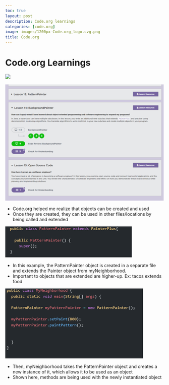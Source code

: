 ```yaml
---
toc: true
layout: post
description: Code.org learnings
categories: [code.org]
image: images/1200px-Code.org_logo.svg.png
title: Code.org
---
```

# Code.org Learnings

![]({{site.baseurl}}/images/codeorg.png)

![Code.org](/images/codeorg.PNG)

- Code.org helped me realize that objects can be created and used
- Once they are created, they can be used in other files/locations by being called and extended

![Code.org](/images/lf.PNG "Code.org PatternPainter")

- In this example, the PatternPainter object is created in a separate file and extends the Painter object from myNeighborhood.
- Important to objects that are extended are higher-up. Ex: tacos extends food

![Code.org](/images/neighborhood.PNG "Code.org Neighborhood")

- Then, myNeighborhood takes the PatternPainter object and creates a new instance of it, which allows it to be used as an object
- Shown here, methods are being used with the newly instantiated object


